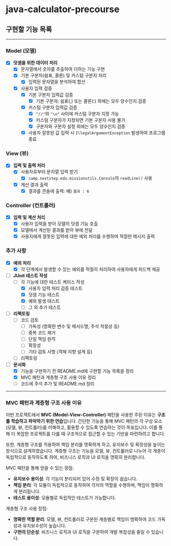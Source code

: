 # java-calculator-precourse

## 구현할 기능 목록

---

### Model (모델)
- [X] **덧셈을 위한 데이터 처리**
    - [X] 문자열에서 숫자를 추출하여 더하는 기능 구현
    - [X] 기본 구분자(쉼표, 콜론) 및 커스텀 구분자 처리
        - [X] 입력된 문자열을 분석하여 합산
    - [X] 사용자 입력 검증
        - [X] 기본 구분자 입력값 검증
            - [X] 기본 구분자: 쉼표(,) 또는 콜론(:) 외에는 모두 양수인지 검증
        - [X] 커스텀 구분자 입력값 검증
            - [X] `"//"`와 `"\n"` 사이에 커스텀 구분자 지정 가능
            - [X] 커스텀 구분자가 지정되면 기본 구분자 사용 불가
            - [X] 구분자와 구분자 설정 외에는 모두 양수인지 검증
        - [X] 사용자 잘못된 값 입력 시 `IllegalArgumentException` 발생하여 프로그램 종료

### View (뷰)
- [X] **입력 및 출력 처리**
    - [X] 사용자로부터 문자열 입력 받기
        - [X] `camp.nextstep.edu.missionutils.Console`의 `readLine()` 사용
    - [X] 계산 결과 출력
        - [X] 결과를 콘솔에 출력: 예) `결과 : 6`

### Controller (컨트롤러)
- [X] **입력 및 계산 처리**
    - [X] 사용자 입력을 받아 모델의 덧셈 기능 호출
    - [X] 모델에서 계산된 결과를 받아 뷰에 전달
    - [X] 사용자에게 잘못된 입력에 대한 예외 처리를 수행하여 적절한 메시지 출력

### 추가 사항
- [X] **예외 처리**
    - [X] 각 단계에서 발생할 수 있는 예외를 적절히 처리하여 사용자에게 피드백 제공
- [ ] **JUnit 테스트 작성**
    - [ ] 각 기능에 대한 테스트 케이스 작성
        - [X] 사용자 입력 처리 검증 테스트
        - [X] 덧셈 기능 테스트
        - [X] 예외 발생 테스트
        - [ ] 그 외 추가 테스트
- [ ] **리팩토링**
  - [ ] 코드 검토
    - [ ] 가독성 (명확한 변수 및 메서드명, 주석 적절성 등)
    - [ ] 중복 코드 제거
    - [ ] 단일 책임 원칙
    - [ ] 확장성
    - [ ] 기타 검토 사항 (객체 지향 설계 등)
  - [ ] 리팩토링
- [ ] **문서화**
    - [X] 기능을 구현하기 전 README.md에 구현할 기능 목록을 정리
    - [X] MVC 패턴과 계층형 구조 사용 이유 정리
    - [ ] 코드에 주석 추가 및 README.md 정리

---

### MVC 패턴과 계층형 구조 사용 이유

이번 프로젝트에서 **MVC (Model-View-Controller)** 패턴을 사용한 주된 이유는 **구조를 학습하고 파악하기 위한 연습**입니다. 
간단한 기능을 통해 MVC 패턴의 각 구성 요소(모델, 뷰, 컨트롤러)를 이해하고, 활용할 수 있도록 연습하는 것이 목표입니다.
이를 통해 더 복잡한 프로젝트를 다룰 때 구조적으로 접근할 수 있는 기반을 마련하려고 합니다.

또한, 계층형 구조를 적용하여 책임 분리를 명확하게 하고, 유지보수 및 확장성을 높이는 방식으로 설계하였습니다. 
계층형 구조는 기능을 모델, 뷰, 컨트롤러로 나누어 각 계층이 독립적으로 동작하도록 하여, 비즈니스 로직과 UI 로직을 명확히 분리합니다.

MVC 패턴을 통해 얻을 수 있는 장점:
- **유지보수 용이성**: 각 기능이 분리되어 있어 수정 및 확장이 쉽습니다.
- **책임 분리**: 각 모듈이 독립적으로 동작하여 각자의 역할을 수행하며, 책임이 명확하게 분리됩니다.
- **테스트 용이성**: 모듈별로 독립적인 테스트가 가능합니다.

계층형 구조 사용 장점:
- **명확한 역할 분리**: 모델, 뷰, 컨트롤러로 구분된 계층별로 책임이 명확하여 코드 가독성과 유지보수성이 높습니다.
- **구현의 단순성**: 비즈니스 로직과 UI 로직을 구분하여 개발 복잡성을 줄일 수 있습니다.

